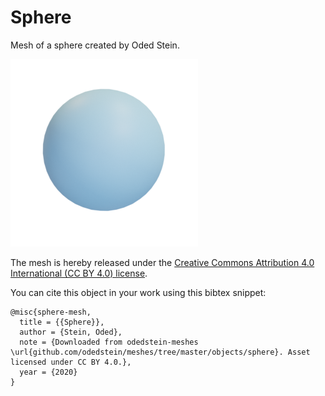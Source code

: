 # Sphere

Mesh of a sphere created by Oded Stein.

![sphere](sphere.png)

The mesh is hereby released under the [Creative Commons Attribution 4.0 International (CC BY 4.0) license](https://creativecommons.org/licenses/by/4.0/).

You can cite this object in your work using this bibtex snippet:
```
@misc{sphere-mesh,
  title = {{Sphere}},
  author = {Stein, Oded},
  note = {Downloaded from odedstein-meshes \url{github.com/odedstein/meshes/tree/master/objects/sphere}. Asset licensed under CC BY 4.0.},
  year = {2020}
}
```

